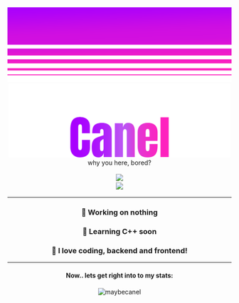 <div align="center">
    <img src="https://github.com/maybecanel/canel.cloud/blob/main/images/header.png?raw=true" width="850">
    <br>
    <img src="https://github.com/maybecanel/canel.cloud/blob/main/images/title.png?raw=true" width="500">
    <br>
    <span>why you here, bored?</span>
    <br>
    <br>
    <img src="https://komarev.com/ghpvc/?username=maybecanel&color=red">
    <br>
    <img src="https://skillicons.dev/icons?i=html,js,css,cs,lua,java">
    <hr>
    <h3>💼 Working on nothing</h3>
    <h3>📖 Learning C++ soon</h3>
    <h3>👀 I love coding, backend and frontend!</h3>
    <hr>
    <h4>Now.. lets get right into to my stats:</h4>
    <img align="center" src="https://github-readme-stats.vercel.app/api?username=maybecanel&show_icons=true&locale=en&theme=dark" alt="maybecanel" />
</div>
